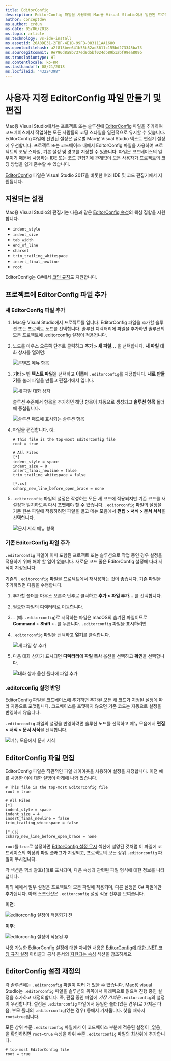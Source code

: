 ```yaml
---
title: EditorConfig
description: EditorConfig 파일을 사용하여 Mac용 Visual Studio에서 일관된 프로젝트 코딩 스타일 활성화.
author: conceptdev
ms.author: crdun
ms.date: 05/06/2018
ms.topic: article
ms.technology: vs-ide-install
ms.assetid: 26A0DE31-2FBF-4E1B-99FB-083111AA1680
ms.openlocfilehash: a2f813bee641b55b52ad3611c155bd273345ba73
ms.sourcegitcommit: 9e796d8a8b737ed9d5bf024db89b1abf99ea809b
ms.translationtype: HT
ms.contentlocale: ko-KR
ms.lasthandoff: 08/21/2018
ms.locfileid: "43224398"
---
```

# <a name="creating-and-editing-a-custom-editorconfig-file"></a>사용자 지정 EditorConfig 파일 만들기 및 편집

Mac용 Visual Studio에서는 프로젝트 또는 솔루션에 [EditorConfig](http://editorconfig.org/) 파일을 추가하여 코드베이스에서 작업하는 모든 사람들의 코딩 스타일을 일관적으로 유지할 수 있습니다. EditorConfig 파일에 선언된 설정은 글로벌 Mac용 Visual Studio 텍스트 편집기 설정에 우선합니다. 프로젝트 또는 코드베이스 내에서 EditorConfig 파일을 사용하여 프로젝트의 코딩 스타일, 기본 설정 및 경고를 지정할 수 있습니다. 파일은 코드베이스의 일부이기 때문에 사용하는 IDE 또는 코드 편집기에 관계없이 모든 사용자가 프로젝트의 코딩 방법을 쉽게 준수할 수 있습니다.

[EditorConfig](http://editorconfig.org/) 파일은 Visual Studio 2017을 비롯한 여러 IDE 및 코드 편집기에서 지원됩니다. 

## <a name="supported-settings"></a>지원되는 설정

Mac용 Visual Studio의 편집기는 다음과 같은 [EditorConfig 속성](http://editorconfig.org/#supported-properties)의 핵심 집합을 지원합니다.

- `indent_style`
- `indent_size`
- `tab_width`
- `end_of_line`
- `charset`
- `trim_trailing_whitespace`
- `insert_final_newline`
- `root`

EditorConfig는 C#에서 [코딩 규칙](https://docs.microsoft.com/visualstudio/ide/editorconfig-code-style-settings-reference)도 지원합니다.

## <a name="add-an-editorconfig-file-to-a-project"></a>프로젝트에 EditorConfig 파일 추가

### <a name="adding-a-new-editorconfig-file"></a>새 EditorConfig 파일 추가

1. Mac용 Visual Studio에서 프로젝트를 엽니다. EditorConfig 파일을 추가할 솔루션 또는 프로젝트 노드를 선택합니다. 솔루션 디렉터리에 파일을 추가하면 솔루션의 모든 프로젝트에 .editorconfig 설정이 적용됩니다. 

2. 노드를 마우스 오른쪽 단추로 클릭하고 **추가 > 새 파일...** 을 선택합니다. **새 파일** 대화 상자를 열려면:

    ![콘텐츠 메뉴 항목](media/editorconfig-image0.png)

3. **기타 > 빈 텍스트 파일**을 선택하고 **이름**에 `.editorconfig`를 지정합니다. **새로 만들기**를 눌러 파일을 만들고 편집기에서 엽니다.

    ![새 파일 대화 상자](media/editorconfig-image1.png)

    솔루션 수준에서 항목을 추가하면 해당 항목이 자동으로 생성되고 **솔루션 항목** 폴더에 중첩됩니다.

    ![솔루션 패드에 표시되는 솔루션 항목](media/editorconfig-image1a.png)

4. 파일을 편집합니다. 예:

    ```EditorConfig
    # This file is the top-most EditorConfig file
    root = true

    # All Files
    [*]
    indent_style = space
    indent_size = 8
    insert_final_newline = false
    trim_trailing_whitespace = false

    [*.cs]
    csharp_new_line_before_open_brace = none
    ```

4. `.editorconfig` 파일의 설정은 작성하는 모든 새 코드에 적용되지만 기존 코드를 새 설정과 일치하도록 다시 포맷해야 할 수 있습니다. `.editorconfig` 파일의 설정을 기존 원본 파일에 적용하려면 파일을 열고 메뉴 모음에서 **편집 > 서식 > 문서 서식**을 선택합니다.

    ![문서 서식 메뉴 항목](media/editorconfig-image2.png)

### <a name="adding-an-existing-editorconfig-file"></a>기존 EditorConfig 파일 추가

`.editorconfig` 파일이 이미 포함된 프로젝트 또는 솔루션으로 작업 중인 경우 설정을 적용하기 위해 해야 할 일이 없습니다. 새로운 코드 줄은 EditorConfig 설정에 따라 서식이 지정됩니다. 

기존의 `.editorconfig` 파일을 프로젝트에서 재사용하는 것이 좋습니다. 기존 파일을 추가하려면 다음을 수행합니다.

1. 추가할 폴더를 마우스 오른쪽 단추로 클릭하고 **추가 > 파일 추가...** 를 선택합니다.

2. 필요한 파일의 디렉터리로 이동합니다. 

3. `.` (예: `.editorconfig`)로 시작하는 파일은 macOS의 숨겨진 파일이므로 **Command + Shift +.** 를 누릅니다. `.editorconfig` 파일을 표시하려면

4. `.editorconfig` 파일을 선택하고 **열기**를 클릭합니다.

    ![새 파일 창 추가](media/editorconfig-image3b.png)

5. 다음 대화 상자가 표시되면 **디렉터리에 파일 복사** 옵션을 선택하고 **확인**을 선택합니다.

    ![대화 상자 옵션 폴더에 파일 추가](media/editorconfig-image3.png)

### <a name="reflecting-editorconfig-settings"></a>.editorconfig 설정 반영

EditorConfig 파일을 코드베이스에 추가하면 추가된 모든 새 코드가 지정된 설정에 따라 자동으로 포맷됩니다. 코드베이스를 포맷하지 않으면 기존 코드는 자동으로 설정을 반영하지 않습니다.

`.editorconfig` 파일의 설정을 반영하려면 솔루션 노드를 선택하고 메뉴 모음에서 **편집 > 서식 > 문서 서식**을 선택합니다.

![메뉴 모음에서 문서 서식](media/editorconfig-image3a.png)

## <a name="editing-an-editorconfig-file"></a>EditorConfig 파일 편집


EditorConfig 파일은 직관적인 파일 레이아웃을 사용하여 설정을 지정합니다. 이전 예를 사용한 이에 대한 설명이 아래에 나와 있습니다.


```EditorConfig
# This file is the top-most EditorConfig file
root = true

# All Files
[*]
indent_style = space
indent_size = 4
insert_final_newline = false
trim_trailing_whitespace = false

[*.cs]
csharp_new_line_before_open_brace = none
```

`root`를 `true`로 설정하면 [EditorConfig 설정 무시](#override-editorconfig-settings) 섹션에 설명된 것처럼 이 파일에 코드베이스의 최상위 파일 플래그가 지정되고, 프로젝트의 모든 상위 `.editorconfig` 파일이 무시됩니다.

각 섹션은 꺾쇠 괄호(**[ ]**)로 표시되며, 다음 속성과 관련된 파일 형식에 대한 정보를 나타냅니다.

위의 예에서 일부 설정은 프로젝트의 모든 파일에 적용되며, 다른 설정은 C# 파일에만 추가됩니다. 아래 스크린샷은 `.editorconfig` 설정 적용 전후를 보여줍니다.

**이전**:

![editorconfig 설정이 적용되기 전](media/editorconfig-image4.png)

**이후**:

![editorconfig 설정이 적용된 후](media/editorconfig-image5.png)

사용 가능한 EditorConfig 설정에 대한 자세한 내용은 [EditorConfig에 대한 .NET 코딩 규칙 설정](https://docs.microsoft.com/visualstudio/ide/editorconfig-code-style-settings-reference) 아티클과 공식 문서의 [지원되는 속성](http://editorconfig.org/#supported-properties) 섹션을 참조하세요.

## <a name="override-editorconfig-settings"></a>EditorConfig 설정 재정의

각 솔루션에는 `.editorconfig` 파일이 여러 개 있을 수 있습니다. Mac용 visual Studio는 `.editorconfig` 파일을 솔루션의 위쪽에서 아래쪽으로 읽으며 진행 중인 설정을 추가하고 재정의합니다. 즉, 편집 중인 파일에 _가장 가까운_ `.editorconfig`의 설정이 우선합니다. 설정은 `.editorconfig` 파일에서 동일한 폴더(있는 경우)로 가져온 다음, 부모 폴더의 `.editorconfig`(있는 경우) 등에서 가져옵니다. 찾을 때까지 `root=true`입니다.  

모든 상위 수준 `.editorconfig` 파일에서 이 코드베이스 부분에 적용된 설정이 _없음_을 확인하려면 `root=true` 속성을 하위 수준 `.editorconfig` 파일의 최상위에 추가합니다.

```EditorConfig
# top-most EditorConfig file
root = true
```